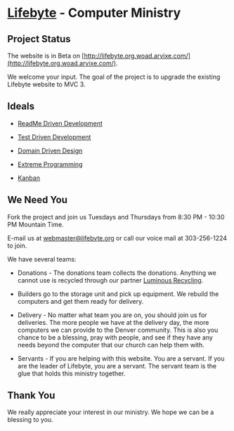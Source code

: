 [Lifebyte](http://lifebyte.org/) - Computer Ministry
================================

Project Status
--------------
The website is in Beta on [http://lifebyte.org.woad.arvixe.com/](http://lifebyte.org.woad.arvixe.com/).

We welcome your input. The goal of the project is to upgrade the existing Lifebyte website to MVC 3.

Ideals
--------
* [ReadMe Driven Development](http://tom.preston-werner.com/2010/08/23/readme-driven-development.html)

* [Test Driven Development](http://www.testdriven.com/)

* [Domain Driven Design](http://www.domaindrivendesign.org/)

* [Extreme Programming](http://www.extremeprogramming.org/)

* [Kanban](http://kanbantool.com/)

We Need You
------------

Fork the project and join us Tuesdays and Thursdays from 8:30 PM - 10:30 PM Mountain Time.

E-mail us at [webmaster@lifebyte.org](mailto:webmaster@lifebyte.org) or call our voice mail at 303-256-1224 to join.

We have several teams: 

* Donations - The donations team collects the donations. Anything we cannot use is recycled through our partner [Luminous Recycling](http://www.luminousrecycling.com/wp/).

* Builders go to the storage unit and pick up equipment. We rebuild the computers and get them ready for delivery.

* Delivery - No matter what team you are on, you should join us for deliveries. The more people we have at the delivery day, the more computers we can provide to the Denver community. This is also you chance to be a blessing, pray with people, and see if they have any needs beyond the computer that our church can help them with.

* Servants - If you are helping with this website. You are a servant. If you are the leader of Lifebyte, you are a servant. The servant team is the glue that holds this ministry together. 

Thank You
----------

We really appreciate your interest in our ministry. We hope we can be a blessing to you.